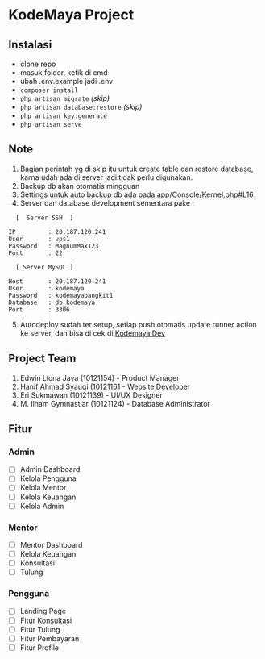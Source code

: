 <!-- <p align="center"><a href="https://laravel.com" target="_blank"><img src="https://raw.githubusercontent.com/laravel/art/master/logo-lockup/5%20SVG/2%20CMYK/1%20Full%20Color/laravel-logolockup-cmyk-red.svg" width="400" alt="Laravel Logo"></a></p> -->

<!-- <p align="center">
<a href="https://github.com/Erisukmawan/KodeMaya/actions"><img src="https://github.com/Erisukmawan/KodeMaya/workflows/tests/badge.svg" alt="Build Status"></a>
<a href="https://packagist.org/packages/Erisukmawan/KodeMaya"><img src="https://img.shields.io/packagist/dt/Erisukmawan/KodeMaya" alt="Total Downloads"></a>
<a href="https://packagist.org/packages/Erisukmawan/KodeMaya"><img src="https://img.shields.io/packagist/v/Erisukmawan/KodeMaya" alt="Latest Stable Version"></a>
<a href="https://packagist.org/packages/Erisukmawan/KodeMaya"><img src="https://img.shields.io/packagist/l/Erisukmawan/KodeMaya" alt="License"></a>
</p> -->

# KodeMaya Project

## Instalasi
- clone repo
- masuk folder, ketik di cmd
- ubah .env.example jadi .env
- `composer install`
- `php artisan migrate` *(skip)*
- `php artisan database:restore` *(skip)*
- `php artisan key:generate`
- `php artisan serve`

## Note
1. Bagian perintah yg di skip itu untuk create table dan restore database, karna udah ada di server jadi tidak perlu digunakan.  
2. Backup db akan otomatis mingguan
3. Settings untuk auto backup db ada pada app/Console/Kernel.php#L16
4. Server dan database development sementara pake :
```
  [  Server SSH  ]

IP         : 20.187.120.241
User       : vps1
Password   : MagnumMax123
Port       : 22

  [ Server MySQL ]

Host       : 20.187.120.241
User       : kodemaya
Password   : kodemayabangkit1
Database   : db_kodemaya
Port       : 3306
```
5. Autodeploy sudah ter setup, setiap push otomatis update runner action ke server, dan bisa di cek di <a href="http://20.187.120.241" target="_blank">Kodemaya Dev</a>

## Project Team
1. Edwin Liona Jaya (10121154) - Product Manager
2. Hanif Ahmad Syauqi (10121161 - Website Developer
3. Eri Sukmawan (10121139) - UI/UX Designer
4. M. Ilham Gymnastiar (10121124) - Database Administrator

## Fitur
### Admin
- [ ] Admin Dashboard
- [ ] Kelola Pengguna
- [ ] Kelola Mentor
- [ ] Kelola Keuangan
- [ ] Kelola Admin

### Mentor
- [ ] Mentor Dashboard
- [ ] Kelola Keuangan
- [ ] Konsultasi
- [ ] Tulung

### Pengguna
- [ ] Landing Page
- [ ] Fitur Konsultasi
- [ ] Fitur Tulung
- [ ] Fitur Pembayaran
- [ ] Fitur Profile
